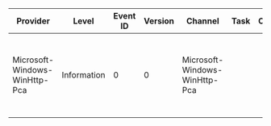 Provider                       |  Level        |  Event ID  |  Version  |  Channel                        |  Task  |  Opcode  |  Keyword  |  Message
-------------------------------|---------------|------------|-----------|---------------------------------|--------|----------|-----------|--------------------------------------------------------------
Microsoft-Windows-WinHttp-Pca  |  Information  |  0         |  0        |  Microsoft-Windows-WinHttp-Pca  |        |          |  WDI      |  The WinHttp TLS handshake failed with version mismatch error